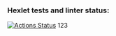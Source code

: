 ### Hexlet tests and linter status:
[![Actions Status](https://github.com/bbytesq/backend-project-44/actions/workflows/hexlet-check.yml/badge.svg)](https://github.com/bbytesq/backend-project-44/actions) 123